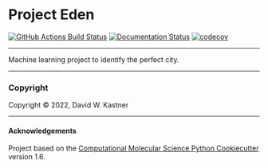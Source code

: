Project Eden
==============================
[//]: # (Badges)
[![GitHub Actions Build Status](https://github.com/davidkastner/eden/workflows/CI/badge.svg)](https://github.com/davidkastner/eden/actions?query=workflow%3ACI)
[![Documentation Status](https://readthedocs.org/projects/eden/badge/?version=latest)](https://eden.readthedocs.io/en/latest/?badge=latest)
[![codecov](https://codecov.io/gh/davidkastner/eden/branch/master/graph/badge.svg)](https://codecov.io/gh/davidkastner/eden/branch/master)

---
Machine learning project to identify the perfect city.

---
### Copyright

Copyright © 2022, David W. Kastner

---
#### Acknowledgements
 
Project based on the 
[Computational Molecular Science Python Cookiecutter](https://github.com/molssi/cookiecutter-cms) version 1.6.
